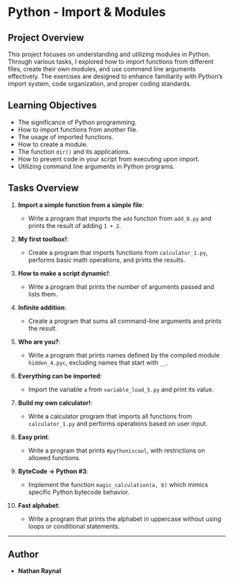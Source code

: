 # Python - Import & Modules

## Project Overview

This project focuses on understanding and utilizing modules in Python. Through various tasks, I explored how to import functions from different files, create their own modules, and use command line arguments effectively. The exercises are designed to enhance familiarity with Python’s import system, code organization, and proper coding standards.

## Learning Objectives

- The significance of Python programming.
- How to import functions from another file.
- The usage of imported functions.
- How to create a module.
- The function `dir()` and its applications.
- How to prevent code in your script from executing upon import.
- Utilizing command line arguments in Python programs.



## Tasks Overview

1. **Import a simple function from a simple file**:
   - Write a program that imports the `add` function from `add_0.py` and prints the result of adding `1 + 2`.

2. **My first toolbox!**:
   - Create a program that imports functions from `calculator_1.py`, performs basic math operations, and prints the results.

3. **How to make a script dynamic!**:
   - Write a program that prints the number of arguments passed and lists them.

4. **Infinite addition**:
   - Create a program that sums all command-line arguments and prints the result.

5. **Who are you?**:
   - Write a program that prints names defined by the compiled module `hidden_4.pyc`, excluding names that start with `__`.

6. **Everything can be imported**:
   - Import the variable `a` from `variable_load_5.py` and print its value.

7. **Build my own calculator!**:
   - Write a calculator program that imports all functions from `calculator_1.py` and performs operations based on user input.

8. **Easy print**:
   - Write a program that prints `#pythoniscool`, with restrictions on allowed functions.

9. **ByteCode -> Python #3**:
   - Implement the function `magic_calculation(a, b)` which mimics specific Python bytecode behavior.

10. **Fast alphabet**:
    - Write a program that prints the alphabet in uppercase without using loops or conditional statements.

---

## Author

- **Nathan Raynal**
